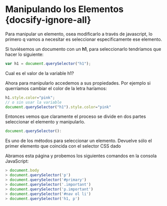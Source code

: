 # Manipulando los Elementos {docsify-ignore-all}

Para manipular un elemento, osea modificarlo a través de javascript, lo primero q vamos a necesitar es seleccionar especificamente ese elemento.

Si tuviésemos un documento con un **h1**, para seleccionarlo tendríamos que hacer lo siguiente:

```js
var h1 = document.querySelector("h1");
```

Cual es el valor de la variable h1?

Ahora para manipularlo accedemos a sus propiedades. Por ejemplo si querríamos cambiar el color de la letra haríamos:

```js
h1.style.color="pink";
// o sin usar la variable
document.querySelector("h1").style.color="pink"
```

Entonces vemos que claramente el proceso se divide en dos partes seleccionar el elemento y manipularlo.

```js
document.querySelector():
```

Es uno de los métodos para seleccionar un elemento. Devuelve sólo el primer elemento que coincida con el selector CSS dado

Abramos esta página y probemos los siguientes comandos en la consola JavaScript:

```js
> document.body
> document.querySelector('p')
> document.querySelector('#primary')
> document.querySelector('.important')
> document.querySelector('p.important')
> document.querySelector('#nav ol li')
> document.querySelector('h1, p')
```
